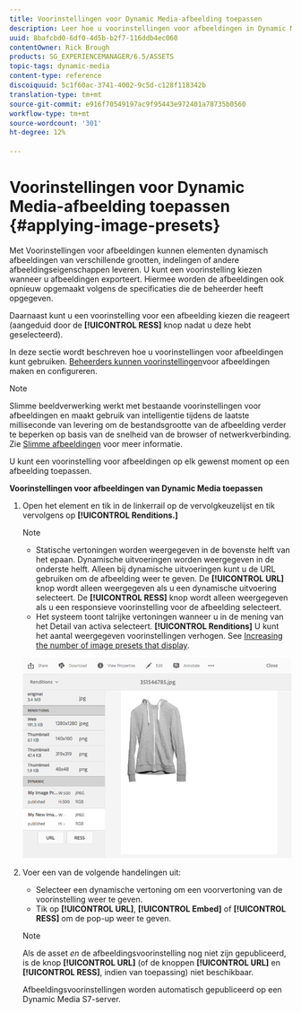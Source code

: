 ```yaml
---
title: Voorinstellingen voor Dynamic Media-afbeelding toepassen
description: Leer hoe u voorinstellingen voor afbeeldingen in Dynamic Media toepast
uuid: 8bafcbd0-6df0-4d5b-b2f7-116ddb4ec060
contentOwner: Rick Brough
products: SG_EXPERIENCEMANAGER/6.5/ASSETS
topic-tags: dynamic-media
content-type: reference
discoiquuid: 5c1f60ac-3741-4002-9c5d-c128f118342b
translation-type: tm+mt
source-git-commit: e916f70549197ac9f95443e972401a78735b0560
workflow-type: tm+mt
source-wordcount: '301'
ht-degree: 12%

---
```



# Voorinstellingen voor Dynamic Media-afbeelding toepassen {#applying-image-presets}

Met Voorinstellingen voor afbeeldingen kunnen elementen dynamisch afbeeldingen van verschillende grootten, indelingen of andere afbeeldingseigenschappen leveren. U kunt een voorinstelling kiezen wanneer u afbeeldingen exporteert. Hiermee worden de afbeeldingen ook opnieuw opgemaakt volgens de specificaties die de beheerder heeft opgegeven.

Daarnaast kunt u een voorinstelling voor een afbeelding kiezen die reageert (aangeduid door de **[!UICONTROL RESS]** knop nadat u deze hebt geselecteerd).

In deze sectie wordt beschreven hoe u voorinstellingen voor afbeeldingen kunt gebruiken. [Beheerders kunnen voorinstellingen](managing-image-presets.md)voor afbeeldingen maken en configureren.

>[!NOTE]
>
>Slimme beeldverwerking werkt met bestaande voorinstellingen voor afbeeldingen en maakt gebruik van intelligentie tijdens de laatste milliseconde van levering om de bestandsgrootte van de afbeelding verder te beperken op basis van de snelheid van de browser of netwerkverbinding. Zie [Slimme afbeeldingen](imaging-faq.md) voor meer informatie.

U kunt een voorinstelling voor afbeeldingen op elk gewenst moment op een afbeelding toepassen.

**Voorinstellingen voor afbeeldingen van Dynamic Media toepassen**

1. Open het element en tik in de linkerrail op de vervolgkeuzelijst en tik vervolgens op **[!UICONTROL Renditions.]**

   >[!NOTE]
   >
   >* Statische vertoningen worden weergegeven in de bovenste helft van het epaan. Dynamische uitvoeringen worden weergegeven in de onderste helft. Alleen bij dynamische uitvoeringen kunt u de URL gebruiken om de afbeelding weer te geven. De **[!UICONTROL URL]** knop wordt alleen weergegeven als u een dynamische uitvoering selecteert. De **[!UICONTROL RESS]** knop wordt alleen weergegeven als u een responsieve voorinstelling voor de afbeelding selecteert.
      >
      >
   * Het systeem toont talrijke vertoningen wanneer u in de mening van het Detail van activa selecteert. **[!UICONTROL Renditions]** U kunt het aantal weergegeven voorinstellingen verhogen. See [Increasing the number of image presets that display](managing-image-presets.md#increasing-or-decreasing-the-number-of-image-presets-that-display).


   ![chlimage_1-208](assets/chlimage_1-208.png)

1. Voer een van de volgende handelingen uit:

   * Selecteer een dynamische vertoning om een voorvertoning van de voorinstelling weer te geven.
   * Tik op **[!UICONTROL URL]**, **[!UICONTROL Embed]** of **[!UICONTROL RESS]** om de pop-up weer te geven.
   >[!NOTE]
   >
   >Als de asset *en* de afbeeldingsvoorinstelling nog niet zijn gepubliceerd, is de knop **[!UICONTROL URL]** (of de knoppen **[!UICONTROL URL]** en **[!UICONTROL RESS]**, indien van toepassing) niet beschikbaar.
   >
   >Afbeeldingsvoorinstellingen worden automatisch gepubliceerd op een Dynamic Media S7-server.

